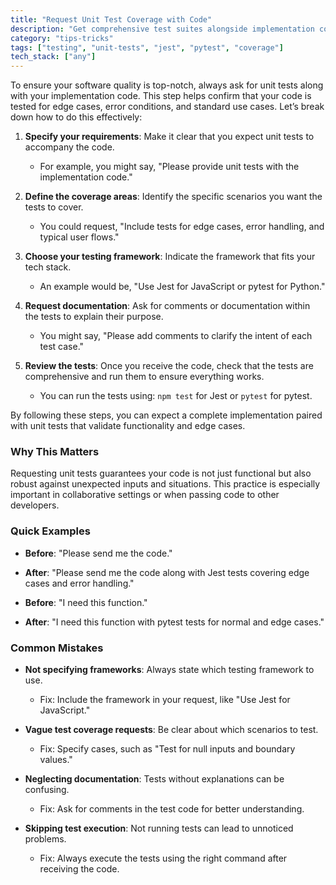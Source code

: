 ```yaml
---
title: "Request Unit Test Coverage with Code"
description: "Get comprehensive test suites alongside implementation code"
category: "tips-tricks"
tags: ["testing", "unit-tests", "jest", "pytest", "coverage"]
tech_stack: ["any"]
---
```


To ensure your software quality is top-notch, always ask for unit tests along with your implementation code. This step helps confirm that your code is tested for edge cases, error conditions, and standard use cases. Let’s break down how to do this effectively:

1. **Specify your requirements**: Make it clear that you expect unit tests to accompany the code.
   - For example, you might say, "Please provide unit tests with the implementation code."

2. **Define the coverage areas**: Identify the specific scenarios you want the tests to cover.
   - You could request, "Include tests for edge cases, error handling, and typical user flows."

3. **Choose your testing framework**: Indicate the framework that fits your tech stack.
   - An example would be, "Use Jest for JavaScript or pytest for Python."

4. **Request documentation**: Ask for comments or documentation within the tests to explain their purpose.
   - You might say, "Please add comments to clarify the intent of each test case."

5. **Review the tests**: Once you receive the code, check that the tests are comprehensive and run them to ensure everything works.
   - You can run the tests using: `npm test` for Jest or `pytest` for pytest.

By following these steps, you can expect a complete implementation paired with unit tests that validate functionality and edge cases.

### Why This Matters
Requesting unit tests guarantees your code is not just functional but also robust against unexpected inputs and situations. This practice is especially important in collaborative settings or when passing code to other developers.

### Quick Examples
- **Before**: "Please send me the code."
- **After**: "Please send me the code along with Jest tests covering edge cases and error handling."

- **Before**: "I need this function."
- **After**: "I need this function with pytest tests for normal and edge cases."

### Common Mistakes
- **Not specifying frameworks**: Always state which testing framework to use.
  - Fix: Include the framework in your request, like "Use Jest for JavaScript."

- **Vague test coverage requests**: Be clear about which scenarios to test.
  - Fix: Specify cases, such as "Test for null inputs and boundary values."

- **Neglecting documentation**: Tests without explanations can be confusing.
  - Fix: Ask for comments in the test code for better understanding.

- **Skipping test execution**: Not running tests can lead to unnoticed problems.
  - Fix: Always execute the tests using the right command after receiving the code.